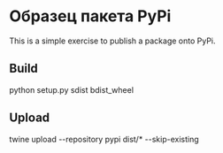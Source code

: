 # Образец пакета PyPi

This is a simple exercise to publish a package onto PyPi.

## Build

python setup.py sdist bdist_wheel

## Upload

twine upload --repository pypi dist/* --skip-existing
